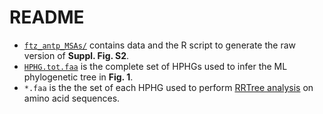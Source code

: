 # README
- <code>[ftz_antp_MSAs/](ftz_antp_MSAs/)</code> contains data and the R script to generate the raw version of **Suppl. Fig. S2**.
- <code>[HPHG.tot.faa](HPHG.tot.faa)</code> is the complete set of HPHGs used to infer the ML phylogenetic tree in **Fig. 1**.
- <code>*.faa</code> is the the set of each HPHG used to perform [RRTree analysis](https://github.com/filonico/branchiopoda_Hox_ParaHox/tree/main/05_RRTree) on amino acid sequences.
